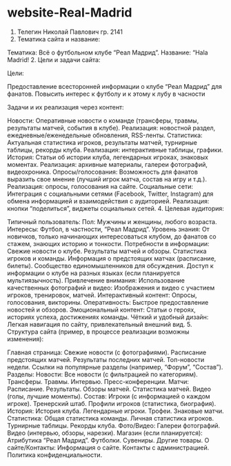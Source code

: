 # website-Real-Madrid
1. Телегин Николай Павлович гр. 2141
2. Тематика сайта и название:

Тематика: Всё о футбольном клубе “Реал Мадрид”.
Название:
“Hala Madrid!
2. Цели и задачи сайта:

Цели:

Предоставление всесторонней информации о клубе “Реал Мадрид” для фанатов.
Повысить интерес к футболу и к этому к лубу в часности 

Задачи и их реализация через контент:

Новости: Оперативные новости о команде (трансферы, травмы, результаты матчей, события в клубе). Реализация: новостной раздел, ежедневные/еженедельные обновления, RSS-ленты.
Статистика: Актуальная статистика игроков, результаты матчей, турнирные таблицы, рекорды клуба. Реализация: интерактивные таблицы, графики.
История: Статьи об истории клуба, легендарных игроках, знаковых моментах. Реализация: архивные материалы, галереи фотографий, видеохроника.
Опросы/голосования: Возможность для фанатов выразить свое мнение (лучший игрок матча, состав на игру и т.д.). Реализация: опросы, голосования на сайте.
Социальные сети: Интеграция с социальными сетями (Facebook, Twitter, Instagram) для обмена информацией и взаимодействия с аудиторией. Реализация: кнопки “поделиться”, виджеты социальных сетей.
4. Целевая аудитория:

Типичный пользователь:
Пол: Мужчины и женщины, любого возраста.
Интересы: Футбол, в частности, “Реал Мадрид”.
Уровень знания: От новичков, только начинающих интересоваться клубом, до фанатов со стажем, знающих историю и тонкости.
Потребности в информации:
Свежие новости о клубе.
Результаты матчей и обзоры.
Статистика игроков и команды.
Информация о предстоящих матчах (расписание, билеты).
Сообщество единомышленников для обсуждения.
Доступ к информации о клубе на разных языках (если планируется мультиязычность).
Привлечение внимания:
Использование качественных фотографий и видео: Изображения и видео с участием игроков, тренировок, матчей.
Интерактивный контент: Опросы, голосования, викторины.
Оперативность: Быстрое предоставление новостей и обзоров.
Эмоциональный контент: Статьи о героях, историях успеха, достижениях команды.
Чёткий и удобный дизайн: Легкая навигация по сайту, привлекательный внешний вид.
5. Структура сайта (пример, в процессе реализации возможны изменения):

Главная страница:
Свежие новости (с фотографиями).
Расписание предстоящих матчей.
Результаты последних матчей.
Топ-новости недели.
Ссылки на популярные разделы (например, “Форум”, “Состав”).
Разделы:
Новости:
Все новости (с фильтрацией по категориям).
Трансферы.
Травмы.
Интервью.
Пресс-конференции.
Матчи:
Расписание.
Результаты.
Обзоры матчей.
Статистика матчей.
Видео (голы, лучшие моменты).
Состав:
Игроки (с информацией о каждом игроке).
Тренерский штаб.
Профили игроков (статистика, биография).
История:
История клуба.
Легендарные игроки.
Трофеи.
Знаковые матчи.
Статистика:
Общая статистика команды.
Личная статистика игроков.
Турнирные таблицы.
Рекорды клуба.
Фото/Видео:
Галереи фотографий.
Видео (интервью, обзоры, нарезки).
Магазин (если планируется):
Атрибутика “Реал Мадрид”.
Футболки.
Сувениры.
Другие товары.
О сайте/Контакты:
Информация о сайте.
Контакты с администрацией.
Политика конфиденциальности.
